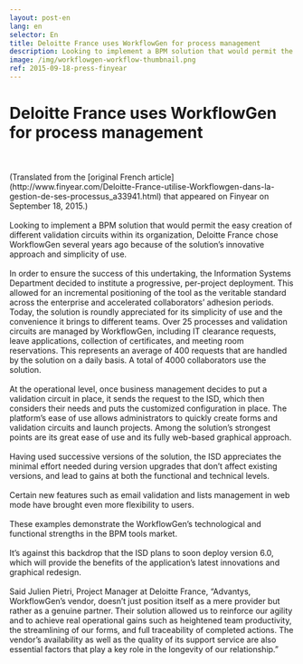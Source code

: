 ```yaml
---
layout: post-en
lang: en
selector: En
title: Deloitte France uses WorkflowGen for process management
description: Looking to implement a BPM solution that would permit the easy creation of different validation circuits within its organization, Deloitte France chose WorkflowGen several years ago because of the solution’s innovative approach and simplicity of use.
image: /img/workflowgen-workflow-thumbnail.png
ref: 2015-09-18-press-finyear
---	
```


# Deloitte France uses WorkflowGen for process management
<br/>
<br/>
(Translated from the [original French article](http://www.finyear.com/Deloitte-France-utilise-Workflowgen-dans-la-gestion-de-ses-processus_a33941.html) that appeared on Finyear on September 18, 2015.)
<br/>
<br/>
Looking to implement a BPM solution that would permit the easy creation of different validation circuits within its organization, Deloitte France chose WorkflowGen several years ago because of the solution’s innovative approach and simplicity of use.
<br/>
<br/>
In order to ensure the success of this undertaking, the Information Systems Department decided to institute a progressive, per-project deployment. This allowed for an incremental positioning of the tool as the veritable standard across the enterprise and accelerated collaborators’ adhesion periods. Today, the solution is roundly appreciated for its simplicity of use and the convenience it brings to different teams. Over 25 processes and validation circuits are managed by WorkflowGen, including IT clearance requests, leave applications, collection of certificates, and meeting room reservations. This represents an average of 400 requests that are handled by the solution on a daily basis. A total of 4000 collaborators use the solution.
<br/>
<br/>
At the operational level, once business management decides to put a validation circuit in place, it sends the request to the ISD, which then considers their needs and puts the customized configuration in place. The platform’s ease of use allows administrators to quickly create forms and validation circuits and launch projects. Among the solution’s strongest points are its great ease of use and its fully web-based graphical approach.
<br/>
<br/>
Having used successive versions of the solution, the ISD appreciates the minimal effort needed during version upgrades that don’t affect existing versions, and lead to gains at both the functional and technical levels.
<br/>
<br/>
Certain new features such as email validation and lists management in web mode have brought even more flexibility to users.
<br/>
<br/>
These examples demonstrate the WorkflowGen’s technological and functional strengths in the BPM tools market.
<br/>
<br/>
It’s against this backdrop that the ISD plans to soon deploy version 6.0, which will provide the benefits of the application’s latest innovations and graphical redesign.
<br/>
<br/>
Said Julien Pietri, Project Manager at Deloitte France, “Advantys, WorkflowGen’s vendor, doesn’t just position itself as a mere provider but rather as a genuine partner. Their solution allowed us to reinforce our agility and to achieve real operational gains such as heightened team productivity, the streamlining of our forms, and full traceability of completed actions. The vendor’s availability as well as the quality of its support service are also essential factors that play a key role in the longevity of our relationship.”
